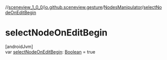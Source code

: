 //[sceneview_1_0_0](../../../index.md)/[io.github.sceneview.gesture](../index.md)/[NodesManipulator](index.md)/[selectNodeOnEditBegin](select-node-on-edit-begin.md)

# selectNodeOnEditBegin

[androidJvm]\
var [selectNodeOnEditBegin](select-node-on-edit-begin.md): [Boolean](https://kotlinlang.org/api/latest/jvm/stdlib/kotlin/-boolean/index.html) = true
